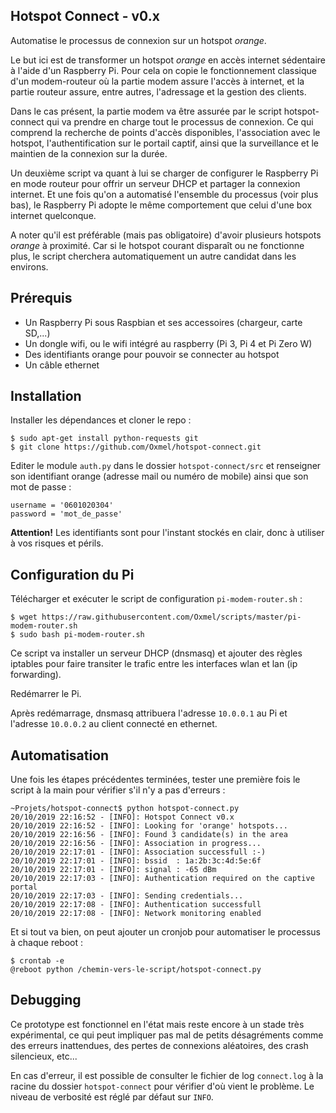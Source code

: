 ## Hotspot Connect - v0.x

Automatise le processus de connexion sur un hotspot *orange*.

Le but ici est de transformer un hotspot *orange* en accès internet
sédentaire à l'aide d'un Raspberry Pi. Pour cela on copie le fonctionnement
classique d'un modem-routeur où la partie modem assure l'accès à internet,
et la partie routeur assure, entre autres, l'adressage et la gestion des
clients.

Dans le cas présent, la partie modem va être assurée par le script
hotspot-connect qui va prendre en charge tout le processus de connexion.
Ce qui comprend la recherche de points d'accès disponibles, l'association
avec le hotspot, l'authentification sur le portail captif, ainsi que la
surveillance et le maintien de la connexion sur la durée.

Un deuxième script va quant à lui se charger de configurer le Raspberry Pi
en mode routeur pour offrir un serveur DHCP et partager la connexion
internet. Et une fois qu'on a automatisé l'ensemble du processus
(voir plus bas), le Raspberry Pi adopte le même comportement que celui
d'une box internet quelconque.

A noter qu'il est préférable (mais pas obligatoire) d'avoir plusieurs
hotspots *orange* à proximité. Car si le hotspot courant disparaît ou ne
fonctionne plus, le script cherchera automatiquement un autre candidat dans
les environs.

## Prérequis

- Un Raspberry Pi sous Raspbian et ses accessoires (chargeur, carte SD,...)
- Un dongle wifi, ou le wifi intégré au raspberry (Pi 3, Pi 4 et Pi Zero W)
- Des identifiants orange pour pouvoir se connecter au hotspot
- Un câble ethernet

## Installation

Installer les dépendances et cloner le repo :

    $ sudo apt-get install python-requests git
    $ git clone https://github.com/Oxmel/hotspot-connect.git

Editer le module `auth.py` dans le dossier `hotspot-connect/src` et
renseigner son identifiant orange (adresse mail ou numéro de mobile)
ainsi que son mot de passe :

    username = '0601020304'
    password = 'mot_de_passe'

**Attention!** Les identifiants sont pour l'instant stockés en clair,
donc à utiliser à vos risques et périls.

## Configuration du Pi

Télécharger et exécuter le script de configuration `pi-modem-router.sh` :

    $ wget https://raw.githubusercontent.com/Oxmel/scripts/master/pi-modem-router.sh
    $ sudo bash pi-modem-router.sh

Ce script va installer un serveur DHCP (dnsmasq) et ajouter des règles iptables
pour faire transiter le trafic entre les interfaces wlan et lan (ip forwarding).

Redémarrer le Pi.

Après redémarrage, dnsmasq attribuera l'adresse `10.0.0.1` au Pi et
l'adresse `10.0.0.2` au client connecté en ethernet.

## Automatisation

Une fois les étapes précédentes terminées, tester une première fois le script
à la main pour vérifier s'il n'y a pas d'erreurs :

    ~Projets/hotspot-connect$ python hotspot-connect.py
    20/10/2019 22:16:52 - [INFO]: Hotspot Connect v0.x
    20/10/2019 22:16:52 - [INFO]: Looking for 'orange' hotspots...
    20/10/2019 22:16:56 - [INFO]: Found 3 candidate(s) in the area
    20/10/2019 22:16:56 - [INFO]: Association in progress...
    20/10/2019 22:17:01 - [INFO]: Association successfull :-)
    20/10/2019 22:17:01 - [INFO]: bssid  : 1a:2b:3c:4d:5e:6f
    20/10/2019 22:17:01 - [INFO]: signal : -65 dBm
    20/10/2019 22:17:03 - [INFO]: Authentication required on the captive portal
    20/10/2019 22:17:03 - [INFO]: Sending credentials...
    20/10/2019 22:17:08 - [INFO]: Authentication successfull
    20/10/2019 22:17:08 - [INFO]: Network monitoring enabled


Et si tout va bien, on peut ajouter un cronjob pour automatiser le processus
à chaque reboot :

    $ crontab -e
    @reboot python /chemin-vers-le-script/hotspot-connect.py

## Debugging

Ce prototype est fonctionnel en l'état mais reste encore à un stade très
expérimental, ce qui peut impliquer pas mal de petits désagréments comme
des erreurs inattendues, des pertes de connexions aléatoires, des crash
silencieux, etc...

En cas d'erreur, il est possible de consulter le fichier de log `connect.log`
à la racine du dossier `hotspot-connect` pour vérifier d'où vient le problème.
Le niveau de verbosité est réglé par défaut sur `INFO`.
